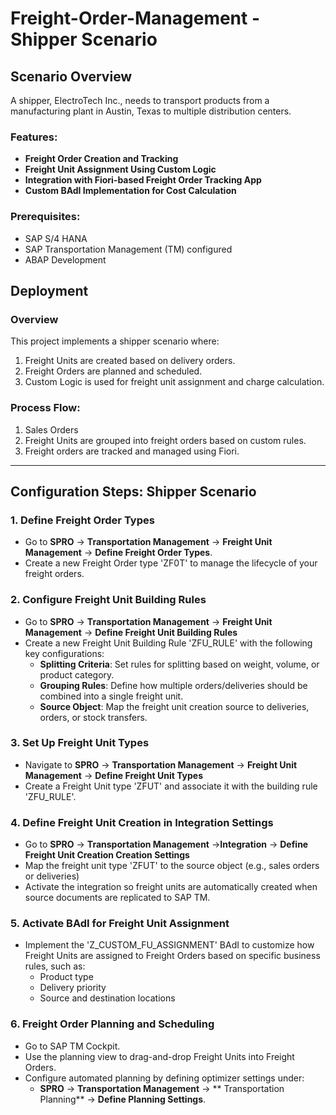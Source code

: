 # Freight-Order-Management - Shipper Scenario
 
## Scenario Overview
A shipper, ElectroTech Inc., needs to transport products from a manufacturing plant in Austin, Texas to multiple distribution centers.

### Features:
- **Freight Order Creation and Tracking**
- **Freight Unit Assignment Using Custom Logic**
- **Integration with Fiori-based Freight Order Tracking App**
- **Custom BAdI Implementation for Cost Calculation**

### Prerequisites:
- SAP S/4 HANA
- SAP Transportation Management (TM) configured
- ABAP Development

## Deployment

### Overview
This project implements a shipper scenario where:
1. Freight Units are created based on delivery orders.
2. Freight Orders are planned and scheduled.
3. Custom Logic is used for freight unit assignment and charge calculation.

### Process Flow:
1. Sales Orders
2. Freight Units are grouped into freight orders based on custom rules.
3. Freight orders are tracked and managed using Fiori.

---

## Configuration Steps: Shipper Scenario

### 1. Define Freight Order Types
- Go to **SPRO** -> **Transportation Management** -> **Freight Unit Management** -> **Define Freight Order Types**.
- Create a new Freight Order type 'ZF0T' to manage the lifecycle of your freight orders.

### 2. Configure Freight Unit Building Rules
- Go to **SPRO** -> **Transportation Management** -> **Freight Unit Management** -> **Define Freight Unit Building Rules**
- Create a new Freight Unit Building Rule 'ZFU_RULE' with the following key configurations:
  - **Splitting Criteria**: Set rules for splitting based on weight, volume, or product category.
  - **Grouping Rules**: Define how multiple orders/deliveries should be combined into a single freight unit.
  - **Source Object**: Map the freight unit creation source to deliveries, orders, or stock transfers.

### 3. Set Up Freight Unit Types
- Navigate to **SPRO** -> **Transportation Management** -> **Freight Unit Management** -> **Define Freight Unit Types**
- Create a Freight Unit type 'ZFUT' and associate it with the building rule 'ZFU_RULE'.

### 4. Define Freight Unit Creation in Integration Settings
- Go to **SPRO** -> **Transportation Management** ->**Integration** -> **Define Freight Unit Creation Creation Settings**
- Map the freight unit type 'ZFUT' to the source object (e.g., sales orders or deliveries)
- Activate the integration so freight units are automatically created when source documents are replicated to SAP TM.

### 5. Activate BAdI for Freight Unit Assignment
- Implement the 'Z_CUSTOM_FU_ASSIGNMENT' BAdI to customize how Freight Units are assigned to Freight Orders based on specific business rules, such as:
  - Product type
  - Delivery priority
  - Source and destination locations

### 6. Freight Order Planning and Scheduling 
- Go to SAP TM Cockpit.
- Use the planning view to drag-and-drop Freight Units into Freight Orders.
- Configure automated planning by defining optimizer settings under:
  - **SPRO** -> **Transportation Management** -> ** Transportation Planning** -> **Define Planning Settings**.
